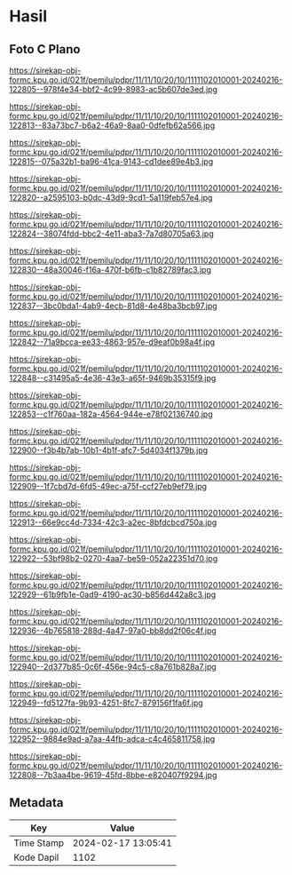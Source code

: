 # Hasil

## Foto C Plano

https://sirekap-obj-formc.kpu.go.id/021f/pemilu/pdpr/11/11/10/20/10/1111102010001-20240216-122805--978f4e34-bbf2-4c99-8983-ac5b607de3ed.jpg

https://sirekap-obj-formc.kpu.go.id/021f/pemilu/pdpr/11/11/10/20/10/1111102010001-20240216-122813--83a73bc7-b6a2-46a9-8aa0-0dfefb62a566.jpg

https://sirekap-obj-formc.kpu.go.id/021f/pemilu/pdpr/11/11/10/20/10/1111102010001-20240216-122815--075a32b1-ba96-41ca-9143-cd1dee89e4b3.jpg

https://sirekap-obj-formc.kpu.go.id/021f/pemilu/pdpr/11/11/10/20/10/1111102010001-20240216-122820--a2595103-b0dc-43d9-9cd1-5a119feb57e4.jpg

https://sirekap-obj-formc.kpu.go.id/021f/pemilu/pdpr/11/11/10/20/10/1111102010001-20240216-122824--38074fdd-bbc2-4e11-aba3-7a7d80705a63.jpg

https://sirekap-obj-formc.kpu.go.id/021f/pemilu/pdpr/11/11/10/20/10/1111102010001-20240216-122830--48a30046-f16a-470f-b6fb-c1b82789fac3.jpg

https://sirekap-obj-formc.kpu.go.id/021f/pemilu/pdpr/11/11/10/20/10/1111102010001-20240216-122837--3bc0bda1-4ab9-4ecb-81d8-4e48ba3bcb97.jpg

https://sirekap-obj-formc.kpu.go.id/021f/pemilu/pdpr/11/11/10/20/10/1111102010001-20240216-122842--71a9bcca-ee33-4863-957e-d9eaf0b98a4f.jpg

https://sirekap-obj-formc.kpu.go.id/021f/pemilu/pdpr/11/11/10/20/10/1111102010001-20240216-122848--c31495a5-4e36-43e3-a65f-9469b35315f9.jpg

https://sirekap-obj-formc.kpu.go.id/021f/pemilu/pdpr/11/11/10/20/10/1111102010001-20240216-122853--c1f760aa-182a-4564-944e-e78f02136740.jpg

https://sirekap-obj-formc.kpu.go.id/021f/pemilu/pdpr/11/11/10/20/10/1111102010001-20240216-122900--f3b4b7ab-10b1-4b1f-afc7-5d4034f1379b.jpg

https://sirekap-obj-formc.kpu.go.id/021f/pemilu/pdpr/11/11/10/20/10/1111102010001-20240216-122909--1f7cbd7d-6fd5-49ec-a75f-ccf27eb9ef79.jpg

https://sirekap-obj-formc.kpu.go.id/021f/pemilu/pdpr/11/11/10/20/10/1111102010001-20240216-122913--66e9cc4d-7334-42c3-a2ec-8bfdcbcd750a.jpg

https://sirekap-obj-formc.kpu.go.id/021f/pemilu/pdpr/11/11/10/20/10/1111102010001-20240216-122922--53bf98b2-0270-4aa7-be59-052a22351d70.jpg

https://sirekap-obj-formc.kpu.go.id/021f/pemilu/pdpr/11/11/10/20/10/1111102010001-20240216-122929--61b9fb1e-0ad9-4190-ac30-b856d442a8c3.jpg

https://sirekap-obj-formc.kpu.go.id/021f/pemilu/pdpr/11/11/10/20/10/1111102010001-20240216-122936--4b765818-288d-4a47-97a0-bb8dd2f06c4f.jpg

https://sirekap-obj-formc.kpu.go.id/021f/pemilu/pdpr/11/11/10/20/10/1111102010001-20240216-122940--2d377b85-0c6f-456e-94c5-c8a761b828a7.jpg

https://sirekap-obj-formc.kpu.go.id/021f/pemilu/pdpr/11/11/10/20/10/1111102010001-20240216-122949--fd5127fa-9b93-4251-8fc7-879156f1fa6f.jpg

https://sirekap-obj-formc.kpu.go.id/021f/pemilu/pdpr/11/11/10/20/10/1111102010001-20240216-122952--9884e9ad-a7aa-44fb-adca-c4c465811758.jpg

https://sirekap-obj-formc.kpu.go.id/021f/pemilu/pdpr/11/11/10/20/10/1111102010001-20240216-122808--7b3aa4be-9619-45fd-8bbe-e820407f9294.jpg


## Metadata

| Key        | Value               |
| ---------- | ------------------- |
| Time Stamp | 2024-02-17 13:05:41 |
| Kode Dapil | 1102                |



